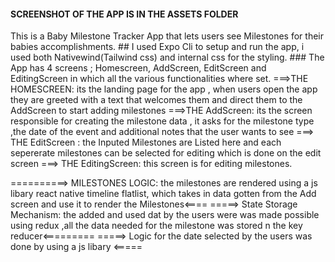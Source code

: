 #### SCREENSHOT OF THE APP IS IN THE ASSETS FOLDER #####
This is a Baby Milestone Tracker App that lets users see Milestones for their babies accomplishments. ## 		I used Expo Cli to setup and run the app, i used both Nativewind(Tailwind css) and 
internal css for the styling.						### The App has 4 screens ; Homescreen, AddScreen, EditScreen and EditingScreen in which all the various functionalities where set.
===>THE HOMESCREEN: its the landing page for the app , when users open the app they are greeted with a text that welcomes them and direct them to the AddScreen to start adding milestones
===>THE AddScreen: its the screen responsible for creating the milestone data , it asks for the milestone type ,the date of the event and additional notes that the user wants to see
===> THE EditScreen : the Inputed Milestones are Listed here and each sepererate milestones can be selected for editing which is done on the edit screen
===> THE EditingScreen: this screen is for editing milestones.

==========> MILESTONES LOGIC: the milestones are rendered using a js libary react native timeline flatlist, which takes in data gotten from the Add screen and use it to render the Milestones<====
=====> State Storage Mechanism: the  added and used dat by the users were was made possible using redux ,all the data needed for the milestone was stored n the key reducer<=========
=====> Logic for the date selected by the users was done by using a js libary <=====

